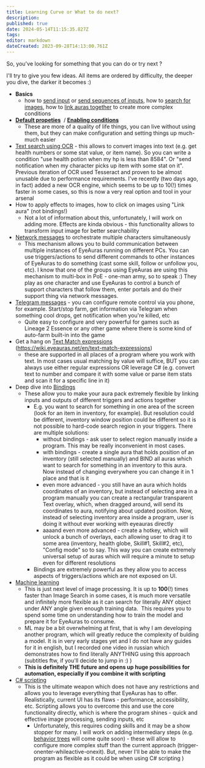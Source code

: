 ```yaml
---
title: Learning Curve or What to do next?
description: 
published: true
date: 2024-05-14T11:15:35.827Z
tags: 
editor: markdown
dateCreated: 2023-09-28T14:13:00.761Z
---
```


So, you've looking for something that you can do or try next ? 

I'll try to give you few ideas. All items are ordered by difficulty, the deeper you dive, the darker it becomes :)

-   **Basics** 
    -   how to [send input](/en/actions/sendinput/send-input) or [send sequences of inputs](/en/actions/sendinput/send-sequence), how to [search for images](/en/triggers/images/image-search), how to [link auras together](/en/triggers/aura-is-active) to create more complex conditions
-   [**Default propeties**](/en/default-properties)  / [**Enabling conditions**](/en/enabling-conditions)
    -   These are more of a quality of life things, you can live without using them, but they can make configuration and setting things up much-much easier
-   [Text search using OCR](/en/triggers/images/text-search) - this allows to convert images into text (e.g. get health numbers or some stat value, or item name). So you can write a condition "use health potion when my hp is less than 8584". Or "send notification when my character picks up item with some stat on it". Previous iteration of OCR used Tesseract and proven to be almost unusable due to performance requirements. I've recently (two days ago, in fact) added a new OCR engine, which seems to be up to 10(!) times faster in some cases, so this is now a very real option and tool in your arsenal
-   How to apply effects to images, how to click on images using "Link aura" (not bindings!)
    -   Not a lot of information about this, unfortunately, I will work on adding more. Effects are kinda obvious - this functionality allows to transform input image for better searchability
-   [Network messages](/en/actions/send-network-message) to orchestrate multiple characters simultaneously
    -   This mechanism allows you to build communication between multiple instances of EyeAuras running on different PCs. You can use triggers/actions to send different commands to other instances of EyeAuras to do something (cast some skill, follow or unfollow you, etc). I know that one of the groups using EyeAuras are using this mechanism to multi-box in PoE - one-man army, so to speak :) They play as one character and use EyeAuras to control a bunch of support characters that follow them, enter portals and do their support thing via network messages.
-   [Telegram messages](/en/actions/send-telegram-message) - you can configure remote control via you phone, for example. Start/stop farm, get information via Telegram when something cool drops, get notification when you're killed, etc
    -   Quite easy to configure and very powerful for games such as Lineage 2 Essence or any other game where there is some kind of auto-farm built-in into the game
-   Get a hang on [Text Match expressions](/en/text-match-expressions) (https://wiki.eyeauras.net/en/text-match-expressions)
    -   these are supported in all places of a program where you work with text. In most cases usual matching by value will suffice, BUT you can always use either regular expressions OR leverage C# (e.g. convert text to number and compare it with some value or parse item stats and scan it for a specific line in it)
-   Deep dive into [Bindings](/en/bindings)
    -   These allow you to make your aura pack extremely flexible by linking inputs and outputs of different triggers and actions together
        -   E.g. you want to search for something in one area of the screen (look for an item in inventory, for example). But resolution could be different, inventory window position could be different so it is not possible to hard-code search region in your triggers. There are multiple solutions:
            -   without bindings - ask user to select region manually inside a program. This may be really inconvenient in most cases.
            -   with bindings - create a single aura that holds position of an inventory (still selected manually) and BIND all auras which want to search for something in an inventory to this aura. Now instead of changing everywhere you can change it in 1 place and that is it
            -   even more advanced - you still have an aura which holds coordinates of an inventory, but instead of selecting area in a program manually you can create a rectangular transparent Text overlay, which, when dragged around, will send its coordinates to aura, notifying about updated position. Now, instead of selecting inventory area inside a program, user is doing it without ever working with eyeauras directly
            -   aaaand even more advanced - create a hotkey, which will unlock a bunch of overlays, each allowing user to drag it to some area (inventory, health globe, Skill#1, Skill#2, etc), "Config mode" so to say. This way you can create extremely universal setup of auras which will require a minute to setup even for different resolutions
        -   Bindings are extremely powerful as they allow you to access aspects of triggers/actions which are not exposed on UI.
-   [Machine learning](/en/triggers/images/ai-search-trigger)
    -   This is just next level of image processing. It is up to **100**(!) times faster than Image Search in some cases, it is much more versatile and infinitely more flexible as it can search for literally ANY object under ANY angle given enough training data.  This requires you to spend some time on understanding how to train the model and prepare it for EyeAuras to consume.
    -   ML may be a bit overwhelming at first, that is why I am developing another program, which will greatly reduce the complexity of bulding a model. It is in very early stages yet and I do not have any guides for it in english, but I recorded one video in russian which demonstrates how to find literally ANYTHING using this approach (subtitles ftw, if you'll decide to jump in :) )
    -   **This is definitely THE future and opens up huge possibilities for automation, especially if you combine it with scripting**
-   [C# scripting](/en/overlays/custom-ui)
    -   This is the ultimate weapon which does not have any restrictions and allows you to leverage everything that EyeAuras has to offer. Realistically, current UI has its flaws - performance, accessibility, etc. Scripting allows you to overcome this and use the core functionality directly, which is where the program shines - quick and effective image processing, sending inputs, etc
        -   Unfortunately, this requires coding skills and it may be a show stopper for many. I will work on adding intermediary steps (e.g. [behavior trees](https://en.wikipedia.org/wiki/Behavior_tree_(artificial_intelligence,_robotics_and_control)#:~:text=Article%20Talk,tasks%20in%20a%20modular%20fashion) will come quite soon) - these will allow to configure more complex stuff than the current approach (trigger-onenter-whileactive-onexit). But, never I'll be able to make the program as flexible as it could be when using C# scripting )